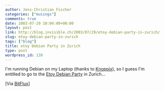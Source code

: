 ```yaml
---
author: Jens-Christian Fischer
categories: ["musings"]
comments: true
date: 2003-07-29 10:04:00+00:00
layout: post
link: http://blog.invisible.ch/2003/07/29/etoy-debian-party-in-zurich/
slug: etoy-debian-party-in-zurich
tags: ["blog"]
title: etoy Debian Party in Zurich
type: post
wordpress_id: 139
---
```


I'm running Debian on my Laptop (thanks to [Knoppix](http://www.knoppix.org/)), so I guess I'm entitled to go to the [Etoy Debian Party](http://www.etoy.com/debian/) in Zurich...

[Via [BitFlux](http://blog.bitflux.ch/p1210.html)]
